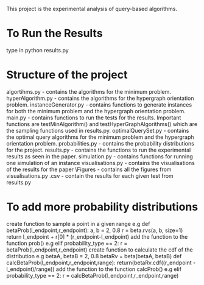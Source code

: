 This project is the experimental analysis of query-based algorithms.

# To Run the Results
type in python results.py

# Structure of the project
algortihms.py - contains the algorithms for the minimum problem.
hyperAlgorithm.py - contains the algorithms for the hypergraph orientation problem.
instanceGenerator.py - contains functions to generate instances for both the minimum problem and the hypergraph orientation problem.
main.py - contains functions to run the tests for the results. Important functions are testMinAlgorithm() and testHyperGraphAlgorithms() which are the sampling functions used in results.py.
optimalQuerySet.py - contains the optimal query algorithms for the minimum problem and the hypergraph orientation problem.
probabilities.py - contains the probability distributions for the project. 
results.py - contains the functions to run the experimental results as seen in the paper.
simulation.py - contains functions for running one simulation of an instance
visualisations.py - contains the visualisations of the results for the paper
\Figures - contains all the figures from visualisations.py
.csv - contain the results for each given test from results.py

# To add more probability distributions
create function to sample a point in a given range 
e.g def betaProb(l_endpoint,r_endpoint):
        a, b = 2, 0.8
        r = beta.rvs(a, b, size=1)
        return l_endpoint + r[0] * (r_endpoint-l_endpoint)
add the function to the function prob()
e.g elif probability_type == 2:
        r = betaProb(l_endpoint,r_endpoint)
create function to calculate the cdf of the distribution
e.g betaA, betaB = 2, 0.8
    betaRv = beta(betaA, betaB)
    def calcBetaProb(l_endpoint,r_endpoint,range):
        return(betaRv.cdf((r_endpoint - l_endpoint)/range))
add the function to the function calcProb()
e.g elif probability_type == 2:
        r = calcBetaProb(l_endpoint,r_endpoint,range)        
